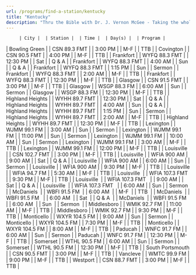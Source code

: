 ```yaml
---
url: /programs/find-a-station/kentucky
title: "Kentucky"
description: "Thru the Bible with Dr. J. Vernon McGee - Taking the whole Word to the whole world"
---
```





         | City |  | Station |  | Time |  | Day(s) |  | Program |
| Bowling Green |  | CSN 89.3 FMT |  | 3:00 PM |  | M-F |  | TTB |
| Covington |  | CSN 90.5 FMT |  | 4:00 PM |  | M-F |  | TTB |
| Frankfort |  | WYFQ 88.3 FMT |  | 12:30 PM |  | Sat |  | Q & A |
| Frankfort |  | WYFQ 88.3 FMT |  | 4:00 AM |  | Sun |  | Q & A |
| Frankfort |  | WYFQ 88.3 FMT |  | 1:15 PM |  | Sun |  | Sermon |
| Frankfort |  | WYFQ 88.3 FMT |  | 2:00 AM |  | M-F |  | TTB |
| Frankfort |  | WYFQ 88.3 FMT |  | 12:30 PM |  | M-F |  | TTB |
| Glasgow |  | CSN 91.5 FMT |  | 3:00 PM |  | M-F |  | TTB |
| Glasgow |  | WSGP 88.3 FM |  | 6:00 AM |  | Sun |  | Sermon |
| Glasgow |  | WSGP 88.3 FM |  | 12:30 PM |  | M-F |  | TTB |
| Highland Heights |  | WYHH 89.7 FMT |  | 12:30 PM |  | Sat |  | Q & A |
| Highland Heights |  | WYHH 89.7 FMT |  | 4:00 AM |  | Sun |  | Q & A |
| Highland Heights |  | WYHH 89.7 FMT |  | 1:15 PM |  | Sun |  | Sermon |
| Highland Heights |  | WYHH 89.7 FMT |  | 2:00 AM |  | M-F |  | TTB |
| Highland Heights |  | WYHH 89.7 FMT |  | 12:30 PM |  | M-F |  | TTB |
| Lexington |  | WJMM 99.1 FM |  | 3:00 AM |  | Sun |  | Sermon |
| Lexington |  | WJMM 99.1 FM |  | 11:00 PM |  | Sun |  | Sermon |
| Lexington |  | WJMM 99.1 FM |  | 10:00 AM |  | Sun |  | Sermon |
| Lexington |  | WJMM 99.1 FM |  | 3:00 AM |  | M-F |  | TTB |
| Lexington |  | WJMM 99.1 FM |  | 12:00 PM |  | M-F |  | TTB |
| Louisville |  | CSN 102.7 FMT |  | 3:00 PM |  | M-F |  | TTB |
| Louisville |  | WFIA 900 AM |  | 9:00 AM |  | Sat |  | Q & A |
| Louisville |  | WFIA 900 AM |  | 6:00 AM |  | Sun |  | Sermon |
| Louisville |  | WFIA 900 AM |  | 9:30 PM |  | M-F |  | TTB |
| Louisville |  | WFIA 94.7 FM |  | 5:30 AM |  | M-F |  | TTB |
| Louisville  |  | WFIA 107.3 FMT  |  | 9:30 PM  |  | M-F  |  | TTB  |
| Louisville  |  | WFIA 107.3 FMT   |  | 9:00 AM  |  | Sat  |  | Q & A  |
| Louisville  |  | WFIA 107.3 FMT   |  | 6:00 AM  |  | Sun  |  | Sermon  |
| McDaniels  |  | WBFI 91.5 FM  |  | 6:00 AM  |  | M-F  |  | TTB  |
| McDaniels  |  | WBFI 91.5 FM   |  | 6:00 AM  |  | Sat  |  | Q & A  |
| McDaniels  |  | WBFI 91.5 FM   |  | 6:00 AM  |  | Sun  |  | Sermon  |
| Middlesboro |  | WMIK 92.7 FM |  | 11:00 AM |  | M-F |  | TTB |
| Middlesboro |  | WMIK 92.7 FM |  | 9:30 PM |  | M-F |  | TTB |
| Monticello |  | WXYR 104.5 FM |  | 9:00 AM |  | Sun |  | Sermon |
| Monticello |  | WXYR 104.5 FM |  | 7:30 PM |  | M-F |  | TTB |
| Monticello |  | WXYR 104.5 FM |  | 8:00 AM |  | M-F |  | TTB |
| Paducah |  | WNFC 91.7 FM |  | 6:00 AM |  | Sun |  | Sermon |
| Paducah |  | WNFC 91.7 FM |  | 12:30 PM |  | M-F |  | TTB |
| Somerset |  | WTHL 90.5 FM |  | 6:00 AM |  | Sun |  | Sermon |
| Somerset |  | WTHL 90.5 FM |  | 12:30 PM |  | M-F |  | TTB |
| South Portsmouth |  | CSN 90.5 FMT |  | 3:00 PM |  | M-F |  | TTB |
| Vancleve |  | WMTC 99.9 FM |  | 9:00 PM |  | M-F |  | TTB |
| Westport |  | CSN 88.7 FMT |  | 3:00 PM |  | M-F |  | TTB |

  

  





